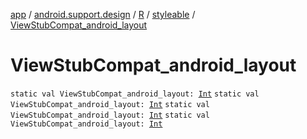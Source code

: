 [app](../../../index.md) / [android.support.design](../../index.md) / [R](../index.md) / [styleable](index.md) / [ViewStubCompat_android_layout](.)

# ViewStubCompat_android_layout

`static val ViewStubCompat_android_layout: `[`Int`](https://kotlinlang.org/api/latest/jvm/stdlib/kotlin/-int/index.html)
`static val ViewStubCompat_android_layout: `[`Int`](https://kotlinlang.org/api/latest/jvm/stdlib/kotlin/-int/index.html)
`static val ViewStubCompat_android_layout: `[`Int`](https://kotlinlang.org/api/latest/jvm/stdlib/kotlin/-int/index.html)
`static val ViewStubCompat_android_layout: `[`Int`](https://kotlinlang.org/api/latest/jvm/stdlib/kotlin/-int/index.html)
